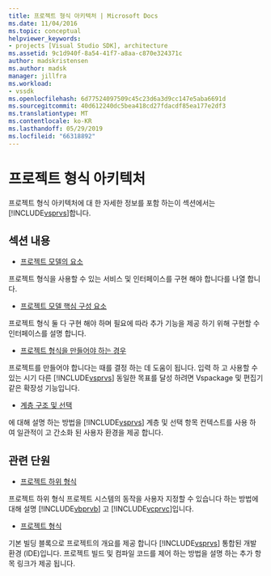 ```yaml
---
title: 프로젝트 형식 아키텍처 | Microsoft Docs
ms.date: 11/04/2016
ms.topic: conceptual
helpviewer_keywords:
- projects [Visual Studio SDK], architecture
ms.assetid: 9c1d940f-8a54-41f7-a8aa-c870e324371c
author: madskristensen
ms.author: madsk
manager: jillfra
ms.workload:
- vssdk
ms.openlocfilehash: 6d77524097509c45c23d6a3d9cc147e5aba6691d
ms.sourcegitcommit: 40d612240dc5bea418cd27fdacdf85ea177e2df3
ms.translationtype: MT
ms.contentlocale: ko-KR
ms.lasthandoff: 05/29/2019
ms.locfileid: "66318892"
---
```

# <a name="project-types-architecture"></a>프로젝트 형식 아키텍처
프로젝트 형식 아키텍처에 대 한 자세한 정보를 포함 하는이 섹션에서는 [!INCLUDE[vsprvs](../../code-quality/includes/vsprvs_md.md)]합니다.

## <a name="in-this-section"></a>섹션 내용
- [프로젝트 모델의 요소](../../extensibility/internals/elements-of-a-project-model.md)

 프로젝트 형식을 사용할 수 있는 서비스 및 인터페이스를 구현 해야 합니다를 나열 합니다.

- [프로젝트 모델 핵심 구성 요소](../../extensibility/internals/project-model-core-components.md)

 프로젝트 형식 둘 다 구현 해야 하며 필요에 따라 추가 기능을 제공 하기 위해 구현할 수 인터페이스를 설명 합니다.

- [프로젝트 형식을 만들어야 하는 경우](../../extensibility/internals/when-to-create-project-types.md)

 프로젝트를 만들어야 합니다는 때를 결정 하는 데 도움이 됩니다. 입력 하 고 사용할 수 있는 시기 다른 [!INCLUDE[vsprvs](../../code-quality/includes/vsprvs_md.md)] 동일한 목표를 달성 하려면 Vspackage 및 편집기 같은 확장성 기능입니다.

- [계층 구조 및 선택](../../extensibility/internals/hierarchies-and-selection.md)

 에 대해 설명 하는 방법을 [!INCLUDE[vsprvs](../../code-quality/includes/vsprvs_md.md)] 계층 및 선택 항목 컨텍스트를 사용 하 여 일관적이 고 간소화 된 사용자 환경을 제공 합니다.

## <a name="related-sections"></a>관련 단원
- [프로젝트 하위 형식](../../extensibility/internals/project-subtypes.md)

 프로젝트 하위 형식 프로젝트 시스템의 동작을 사용자 지정할 수 있습니다 하는 방법에 대해 설명 [!INCLUDE[vbprvb](../../code-quality/includes/vbprvb_md.md)] 고 [!INCLUDE[vcprvc](../../code-quality/includes/vcprvc_md.md)]입니다.

- [프로젝트 형식](../../extensibility/internals/project-types.md)

 기본 빌딩 블록으로 프로젝트의 개요를 제공 합니다 [!INCLUDE[vsprvs](../../code-quality/includes/vsprvs_md.md)] 통합된 개발 환경 (IDE)입니다. 프로젝트 빌드 및 컴파일 코드를 제어 하는 방법을 설명 하는 추가 항목 링크가 제공 됩니다.